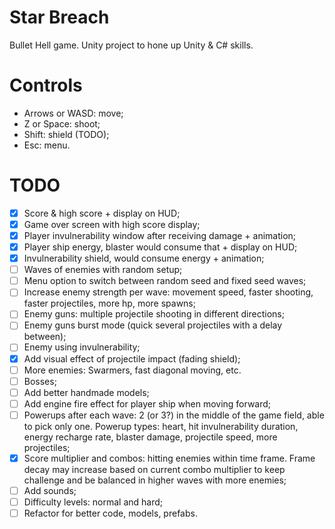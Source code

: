 # Star Breach

Bullet Hell game. Unity project to hone up Unity & C# skills. 

# Controls

- Arrows or WASD: move;
- Z or Space: shoot;
- Shift: shield (TODO);
- Esc: menu.

# TODO

- [x] Score & high score + display on HUD;
- [x] Game over screen with high score display;
- [x] Player invulnerability window after receiving damage + animation;
- [x] Player ship energy, blaster would consume that + display on HUD;
- [x] Invulnerability shield, would consume energy + animation;
- [ ] Waves of enemies with random setup;
- [ ] Menu option to switch between random seed and fixed seed waves;
- [ ] Increase enemy strength per wave: movement speed, faster shooting,
faster projectiles, more hp, more spawns;
- [ ] Enemy guns: multiple projectile shooting in different directions;
- [ ] Enemy guns burst mode (quick several projectiles with a delay between);
- [ ] Enemy using invulnerability;
- [x] Add visual effect of projectile impact (fading shield);
- [ ] More enemies: Swarmers, fast diagonal moving, etc.
- [ ] Bosses;
- [ ] Add better handmade models;
- [ ] Add engine fire effect for player ship when moving forward;
- [ ] Powerups after each wave: 2 (or 3?) in the middle of the game field,
able to pick only one.
Powerup types: heart, hit invulnerability duration, energy recharge rate,
blaster damage, projectile speed, more projectiles;
- [x] Score multiplier and combos: hitting enemies within time frame.
Frame decay may increase based on current combo multiplier to keep
challenge and be balanced in higher waves with more enemies;
- [ ] Add sounds;
- [ ] Difficulty levels: normal and hard;
- [ ] Refactor for better code, models, prefabs.
